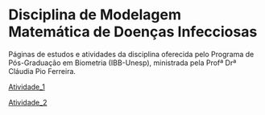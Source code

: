 # Disciplina de Modelagem Matemática de Doenças Infecciosas

Páginas de estudos e atividades da disciplina oferecida pelo Programa de Pós-Graduação em Biometria (IBB-Unesp), ministrada pela Profª Drª Cláudia Pio Ferreira.

[Atividade_1](https://g-rodrigues2.github.io/mod_mat_doencas_infecciosas/Atividade_1/Atividade_1.html)

[Atividade_2](https://g-rodrigues2.github.io/mod_mat_doencas_infecciosas/Atividade_2/Atividade_2.html)
